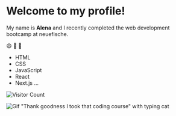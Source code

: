 # Welcome to my profile!

My name is **Alena** and I recently completed the web development bootcamp at neuefische.

:smile: :clap: :100:

- HTML
- CSS
- JavaScript
- React
- Next.js 
...

![Visitor Count](https://profile-counter.glitch.me/{aaaleeenaaa}/count.svg)

![Gif "Thank goodness I took that coding course" with typing cat](https://media2.giphy.com/media/scZPhLqaVOM1qG4lT9/giphy.gif?cid=ecf05e47bukss6h6w1sasl7di4gobg1rm3xhb0lq4k48p7zh&rid=giphy.gif&ct=g)
